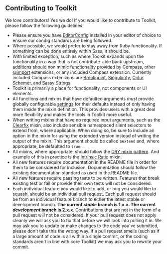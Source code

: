## Contributing to Toolkit

We love contributors! Yes we do! If you would like to contribute to Toolkit, please follow the following guidelines:

* Please ensure you have [EditorConfig](http://editorconfig.org/) installed in your editor of choice to ensure our condig standards are being followed.
* Where possible, we would prefer to stay away from Ruby functionality. If something can be done entirely within Sass, it should be.
* With limited exception, such as where Toolkit expands upon the functionality in a way that is not contribute-able back upstream, additions should non mimic functionality provided by Compass, other [@import](https://github.com/at-import) extensions, or any included Compass extension. Currently included Compass extensions are [Breakpoint](https://github.com/at-import/breakpoint), [Singularity](https://github.com/at-import/Singularity), [Color Schemer](https://github.com/at-import/color-schemer), and [Sassy Strings](https://github.com/Snugug/Sassy-Strings).
* Toolkit is primarily a place for functionality, not components or UI elements.
* All functions and mixins that have defaulted arguments *must* provide globally configurable [settings](https://github.com/at-import/toolkit/blob/2.x.x/stylesheets/toolkit/_settings.scss) for their defaults instead of only having them inside the mixin definition. This provides users with a great deal more flexibility and makes the tools in Toolkit more useful.
* When writing mixins that have no required input arguments, such as the [Clearfix](https://github.com/at-import/toolkit/blob/2.x.x/stylesheets/toolkit/_clearfix.scss) mixin, also include sensible namespaced silent selectors to extend from, where applicable. When doing so, be sure to include an option in the mixin for using the extended version instead of writing the output of the mixin. This argument should be called `$extend` and, where appropriate, be defaulted to `true`.
* All mixins, where appropriate, should follow the [DRY mixin pattern](http://alistapart.com/article/dry-ing-out-your-sass-mixins). And example of this in practice is the [Intrinsic Ratio](https://github.com/at-import/toolkit/blob/2.x.x/stylesheets/toolkit/_intrinsic-ratio.scss) mixin.
* All new features require documentation in the README file in order for them to be considered for inclusion. Documentation should follow the existing documentation standard as used in the README file. 
* All new features require passing tests to be written. Features that break existing test or fail or provide their own tests will not be considered. 
* Each individual feature you would like to add, or bug you would like to squash, should be an individual pull request. Each pull request should be from an individual feature branch to either the latest stable or development branch. **The current *stable* branch is 1.x.x. The current *development* branch is 2.x.x**. Contributions that are not in the form of a pull request will not be considered. If your pull request does not apply cleanly we will ask you to fix that before we will look into pulling it in. We may ask you to update or make changes to the code you've submitted, please don't take this the wrong way. If a pull request smells (such as if a large amount of code is all within a single commit, or the coding standards aren't in line with core Toolkit) we may ask you to rewrite your commit.

